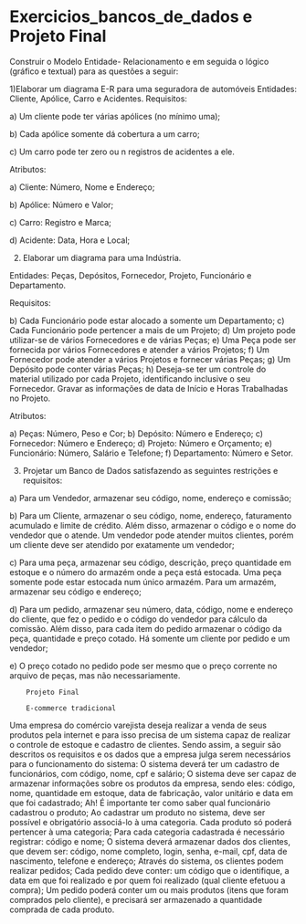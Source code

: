 # Exercicios_bancos_de_dados e Projeto Final
Construir o Modelo Entidade- Relacionamento e em seguida o lógico (gráfico e textual) 
para as questões a seguir:


1)Elaborar um diagrama E-R para uma seguradora de automóveis 
Entidades: Cliente, Apólice, Carro e Acidentes.
Requisitos:

a) Um cliente pode ter várias apólices (no mínimo uma);

b) Cada apólice somente dá cobertura a um carro;

c) Um carro pode ter zero ou n registros de acidentes a ele.

Atributos:

a) Cliente: Número, Nome e Endereço;

b) Apólice: Número e Valor;

c) Carro: Registro e Marca;

d) Acidente: Data, Hora e Local;


2) Elaborar um diagrama para uma Indústria.

Entidades: Peças, Depósitos, Fornecedor, Projeto, Funcionário e Departamento. 


Requisitos:

b) Cada Funcionário pode estar alocado a somente um Departamento;
c) Cada Funcionário pode pertencer a mais de um Projeto;
d) Um projeto pode utilizar-se de vários Fornecedores e de várias Peças;
e) Uma Peça pode ser fornecida por vários Fornecedores e atender a vários Projetos;
f) Um Fornecedor pode atender a vários Projetos e fornecer várias Peças;
g) Um Depósito pode conter várias Peças;
h) Deseja-se ter um controle do material utilizado por cada Projeto, identificando inclusive o seu Fornecedor. 
Gravar as informações de data de Início e Horas Trabalhadas no Projeto.



Atributos:

a) Peças: Número, Peso e Cor;
b) Depósito: Número e Endereço;
c) Fornecedor: Número e Endereço;
d) Projeto: Número e Orçamento;
e) Funcionário: Número, Salário e Telefone;
f) Departamento: Número e Setor.


3) Projetar um Banco de Dados satisfazendo as seguintes restrições e requisitos:

a) Para um Vendedor, armazenar seu código, nome, endereço e comissão;

b) Para um Cliente, armazenar o seu código, nome, endereço, faturamento acumulado e limite de crédito. 
Além disso, armazenar o código e o nome do vendedor que o atende. Um vendedor pode atender muitos clientes, 
porém um cliente deve ser atendido por exatamente um vendedor;

c) Para uma peça, armazenar seu código, descrição, preço quantidade em estoque e o número do armazém onde a peça está estocada. 
Uma peça somente pode estar estocada num único armazém. Para um armazém, armazenar seu código e endereço;

d) Para um pedido, armazenar seu número, data, código, nome e endereço do cliente, que fez o pedido e o código do vendedor para cálculo da comissão. 
Além disso, para cada item do pedido armazenar o código da peça, quantidade e preço cotado. 
Há somente um cliente por pedido e um vendedor;

e) O preço cotado no pedido pode ser mesmo que o preço corrente no arquivo de peças, mas não necessariamente.

    
        Projeto Final
        
        E-commerce tradicional
        
Uma empresa do comércio varejista deseja realizar a venda de seus produtos pela internet e para isso precisa de um sistema capaz de realizar o controle de estoque e cadastro de clientes. Sendo assim, a seguir são descritos os requisitos e os dados que a empresa julga serem necessários para o funcionamento do sistema:
O sistema deverá ter um cadastro de funcionários, com código, nome, cpf e salário;
O sistema deve ser capaz de armazenar informações sobre os produtos da empresa, sendo eles: código, nome, quantidade em estoque, data de fabricação, valor unitário e data em que foi cadastrado;
Ah! É importante ter como saber qual funcionário cadastrou o produto;
Ao cadastrar um produto no sistema, deve ser possível e obrigatório associá-lo à uma categoria. Cada produto só poderá pertencer à uma categoria;
Para cada categoria cadastrada é necessário registrar: código e nome;
O sistema deverá armazenar dados dos clientes, que devem ser: código, nome completo, login, senha, e-mail, cpf, data de nascimento, telefone e endereço;
Através do sistema, os clientes podem realizar pedidos;
Cada pedido deve conter: um código que o identifique, a data em que foi realizado e por quem foi realizado (qual cliente efetuou a compra);
Um pedido poderá conter um ou mais produtos (itens que foram comprados pelo cliente), e precisará ser armazenado a quantidade comprada de cada produto.
